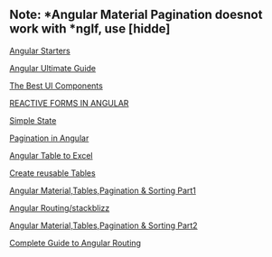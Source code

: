 ## Note: *Angular Material Pagination doesnot work with *ngIf, use [hidde]
[Angular Starters](https://compodoc.app/)
>
[Angular Ultimate Guide](https://devdocs.io/angular)
>
[The Best UI Components](https://github.com/storybookjs/storybook)
>
[REACTIVE FORMS IN ANGULAR](https://atom-morgan.github.io/reactive-forms-in-angular/)
>
[Simple State <Management>](https://dev.to/avatsaev/simple-state-management-in-angular-with-only-services-and-rxjs-41p8)

>
[Pagination in Angular](https://www.c-sharpcorner.com/article/searching-and-pagination-using-angular-7/)
>
[Angular Table to Excel](https://medium.com/@patade888/exporting-data-to-excel-in-angular-8-5a7cf5d0d25d)
>

[Create reusable Tables](https://medium.com/@ct7/building-a-reusable-table-layout-for-your-angular-2-project-adf6bba3b498)
>
[Angular Material,Tables,Pagination & Sorting Part1](https://www.positronx.io/angular-material-8-data-table-pagination-sorting-tutorial/)
>
[Angular Routing/stackblizz](https://stackblitz.com/github/janders/angular-tab-router-with-children?file=src%2Fapp%2Fphoto%2Fphoto.module.ts)
>
[Angular Material,Tables,Pagination & Sorting Part2](https://www.youtube.com/watch?v=iGGaUQFMA08)
>
[Complete Guide to Angular Routing](https://nirajsonawane.github.io/2018/10/27/Angular-Material-Tabs-with-Router/)
